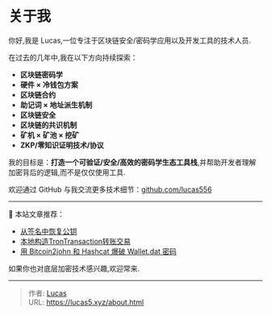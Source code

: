 # 关于我


你好,我是 Lucas,一位专注于区块链安全/密码学应用以及开发工具的技术人员.

在过去的几年中,我在以下方向持续探索：

- **区块链密码学**
- **硬件 × 冷钱包方案**
- **区块链合约**
- **助记词 × 地址派生机制**
- **区块链安全**
- **区块链的共识机制**
- **矿机 × 矿池 × 挖矿**
- **ZKP/零知识证明技术/协议**

我的目标是：**打造一个可验证/安全/高效的密码学生态工具栈**,并帮助开发者理解加密背后的逻辑,而不是仅仅使用工具.

欢迎通过 GitHub 与我交流更多技术细节：[github.com/lucas556](https://github.com/lucas556)

---

📁 本站文章推荐：

- [从签名中恢复公钥](/posts/06050956/)
- [本地构造TronTransaction转账交易](/posts/2507660127/)
- [用 Bitcoin2john 和 Hashcat 爆破 Wallet.dat 密码](/posts/2607660128/)

如果你也对底层加密技术感兴趣,欢迎常来.


---

> 作者: [Lucas](https://lucas5.xyz)  
> URL: https://lucas5.xyz/about.html  

